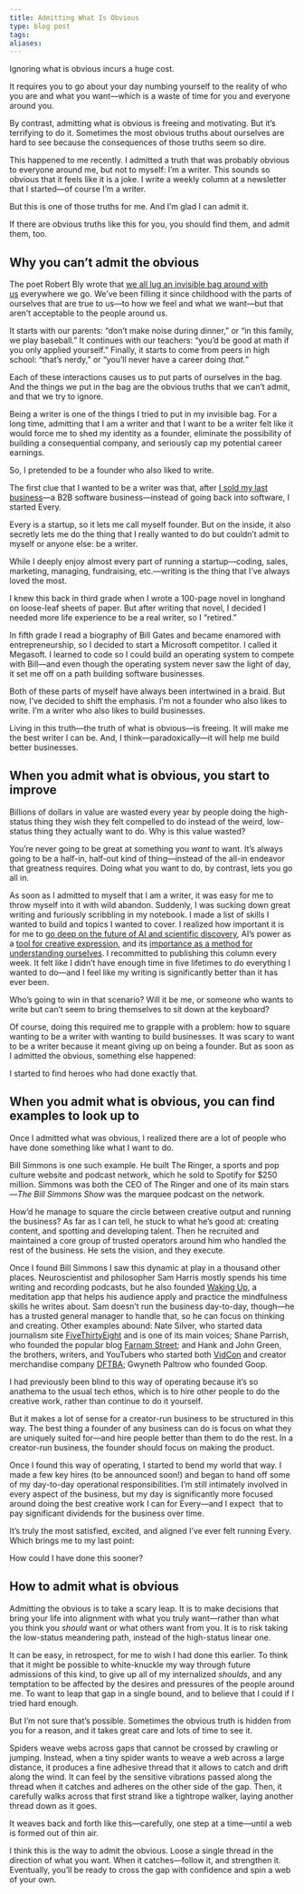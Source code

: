 ```yaml
---
title: Admitting What Is Obvious
type: blog post
tags: 
aliases:
---
```

Ignoring what is obvious incurs a huge cost.

It requires you to go about your day numbing yourself to the reality of who you are and what you want—which is a waste of time for you and everyone around you.

By contrast, admitting what is obvious is freeing and motivating. But it’s terrifying to do it. Sometimes the most obvious truths about ourselves are hard to see because the consequences of those truths seem so dire. 

This happened to me recently. I admitted a truth that was probably obvious to everyone around me, but not to myself: I’m a writer. This sounds so obvious that it feels like it is a joke. I write a weekly column at a newsletter that I started—of course I’m a writer.

But this is one of those truths for me. And I’m glad I can admit it.

If there are obvious truths like this for you, you should find them, and admit them, too.

## Why you can’t admit the obvious

The poet Robert Bly wrote that [we all lug an invisible bag around with us](https://static1.squarespace.com/static/5785b85b15d5dbb0fab56c26/t/60144eb382281a648bd59bb8/1611943607009/The+Long+Bag_Bly.pdf) everywhere we go. We’ve been filling it since childhood with the parts of ourselves that are true to us—to how we feel and what we want—but that aren’t acceptable to the people around us. 

It starts with our parents: “don’t make noise during dinner,” or “in this family, we play baseball.” It continues with our teachers: “you’d be good at math if you only applied yourself.” Finally, it starts to come from peers in high school: “that’s nerdy,” or “you’ll never have a career doing _that._”

Each of these interactions causes us to put parts of ourselves in the bag. And the things we put in the bag are the obvious truths that we can’t admit, and that we try to ignore.

Being a writer is one of the things I tried to put in my invisible bag. For a long time, admitting that I am a writer and that I want to be a writer felt like it would force me to shed my identity as a founder, eliminate the possibility of building a consequential company, and seriously cap my potential career earnings.

So, I pretended to be a founder who also liked to write. 

The first clue that I wanted to be a writer was that, after [I sold my last business](https://www.businessinsider.com/firefly-gets-acquired-by-pegasus-2014-6)—a B2B software business—instead of going back into software, I started Every. 

Every is a startup, so it lets me call myself founder. But on the inside, it also secretly lets me do the thing that I really wanted to do but couldn’t admit to myself or anyone else: be a writer.

While I deeply enjoy almost every part of running a startup—coding, sales, marketing, managing, fundraising, etc.—writing is the thing that I’ve always loved the most. 

I knew this back in third grade when I wrote a 100-page novel in longhand on loose-leaf sheets of paper. But after writing that novel, I decided I needed more life experience to be a real writer, so I “retired.” 

In fifth grade I read a biography of Bill Gates and became enamored with entrepreneurship, so I decided to start a Microsoft competitor. I called it Megasoft. I learned to code so I could build an operating system to compete with Bill—and even though the operating system never saw the light of day, it set me off on a path building software businesses.

Both of these parts of myself have always been intertwined in a braid. But now, I’ve decided to shift the emphasis. I’m not a founder who also likes to write. I’m a writer who also likes to build businesses.

Living in this truth—the truth of what is obvious—is freeing. It will make me the best writer I can be. And, I think—paradoxically—it will help me build better businesses.

## When you admit what is obvious, you start to improve

Billions of dollars in value are wasted every year by people doing the high-status thing they wish they felt compelled to do instead of the weird, low-status thing they actually want to do. Why is this value wasted?

You’re never going to be great at something you _want_ to want. It’s always going to be a half-in, half-out kind of thing—instead of the all-in endeavor that greatness requires. Doing what you want to do, by contrast, lets you go all in.

As soon as I admitted to myself that I am a writer, it was easy for me to throw myself into it with wild abandon. Suddenly, I was sucking down great writing and furiously scribbling in my notebook. I made a list of skills I wanted to build and topics I wanted to cover. I realized how important it is for me to [go deep on the future of AI and scientific discovery,](https://every.to/chain-of-thought/can-ai-and-ml-predict-depression-and-figure-out-how-to-help) AI’s power as a [tool for creative expression](https://every.to/chain-of-thought/writing-essays-with-ai-a-guide), and its [importance as a method for understanding ourselves](https://every.to/chain-of-thought/what-i-do-when-i-can-t-sleep). I recommitted to publishing this column every week. It felt like I didn’t have enough time in five lifetimes to do everything I wanted to do—and I feel like my writing is significantly better than it has ever been.

Who’s going to win in that scenario? Will it be me, or someone who wants to write but can’t seem to bring themselves to sit down at the keyboard?

Of course, doing this required me to grapple with a problem: how to square wanting to be a writer with wanting to build businesses. It was scary to want to be a writer because it meant giving up on being a founder. But as soon as I admitted the obvious, something else happened:

I started to find heroes who had done exactly that.

## When you admit what is obvious, you can find examples to look up to

Once I admitted what was obvious, I realized there are a lot of people who have done something like what I want to do.

Bill Simmons is one such example. He built The Ringer, a sports and pop culture website and podcast network, which he sold to Spotify for $250 million. Simmons was both the CEO of The Ringer and one of its main stars—_The Bill Simmons Show_ was the marquee podcast on the network. 

How’d he manage to square the circle between creative output and running the business? As far as I can tell, he stuck to what he’s good at: creating content, and spotting and developing talent. Then he recruited and maintained a core group of trusted operators around him who handled the rest of the business. He sets the vision, and they execute.

Once I found Bill Simmons I saw this dynamic at play in a thousand other places. Neuroscientist and philosopher Sam Harris mostly spends his time writing and recording podcasts, but he also founded [Waking Up](https://www.wakingup.com/), a meditation app that helps his audience apply and practice the mindfulness skills he writes about. Sam doesn’t run the business day-to-day, though—he has a trusted general manager to handle that, so he can focus on thinking and creating. Other examples abound: Nate Silver, who started data journalism site [FiveThirtyEight](https://fivethirtyeight.com/) and is one of its main voices; Shane Parrish, who founded the popular blog [Farnam Street](https://fs.blog/); and Hank and John Green, the brothers, writers, and YouTubers who started both [VidCon](https://www.vidcon.com/) and creator merchandise company [DFTBA](https://store.dftba.com/pages/mission-statement); Gwyneth Paltrow who founded Goop.

I had previously been blind to this way of operating because it’s so anathema to the usual tech ethos, which is to hire other people to do the creative work, rather than continue to do it yourself.

But it makes a lot of sense for a creator-run business to be structured in this way. The best thing a founder of any business can do is focus on what they are uniquely suited for—and hire people better than them to do the rest. In a creator-run business, the founder should focus on making the product.

Once I found this way of operating, I started to bend my world that way. I made a few key hires (to be announced soon!) and began to hand off some of my day-to-day operational responsibilities. I’m still intimately involved in every aspect of the business, but my day is significantly more focused around doing the best creative work I can for Every—and I expect  that to pay significant dividends for the business over time. 

It’s truly the most satisfied, excited, and aligned I’ve ever felt running Every. Which brings me to my last point:

How could I have done this sooner?

## How to admit what is obvious

Admitting the obvious is to take a scary leap. It is to make decisions that bring your life into alignment with what you truly want—rather than what you think you _should_ want or what others want from you. It is to risk taking the low-status meandering path, instead of the high-status linear one. 

It can be easy, in retrospect, for me to wish I had done this earlier. To think that it might be possible to white-knuckle my way through future admissions of this kind, to give up all of my internalized _shoulds_, and any temptation to be affected by the desires and pressures of the people around me. To want to leap that gap in a single bound, and to believe that I could if I tried hard enough.

But I’m not sure that’s possible. Sometimes the obvious truth is hidden from you for a reason, and it takes great care and lots of time to see it. 

Spiders weave webs across gaps that cannot be crossed by crawling or jumping. Instead, when a tiny spider wants to weave a web across a large distance, it produces a fine adhesive thread that it allows to catch and drift along the wind. It can feel by the sensitive vibrations passed along the thread when it catches and adheres on the other side of the gap. Then, it carefully walks across that first strand like a tightrope walker, laying another thread down as it goes.

It weaves back and forth like this—carefully, one step at a time—until a web is formed out of thin air. 

I think this is the way to admit the obvious. Loose a single thread in the direction of what you want. When it catches—follow it, and strengthen it. Eventually, you’ll be ready to cross the gap with confidence and spin a web of your own.
